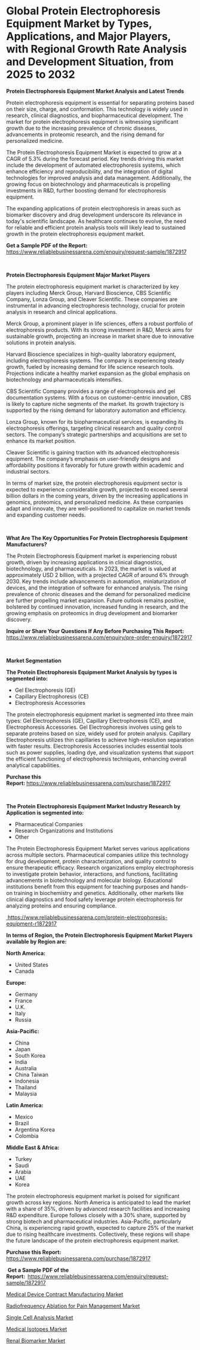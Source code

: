 <p><h1>Global Protein Electrophoresis Equipment Market by Types, Applications, and Major Players, with Regional Growth Rate Analysis and Development Situation, from 2025 to 2032</h1></p><p><strong>Protein Electrophoresis Equipment Market Analysis and Latest Trends</strong></p>
<p><p>Protein electrophoresis equipment is essential for separating proteins based on their size, charge, and conformation. This technology is widely used in research, clinical diagnostics, and biopharmaceutical development. The market for protein electrophoresis equipment is witnessing significant growth due to the increasing prevalence of chronic diseases, advancements in proteomic research, and the rising demand for personalized medicine.</p><p>The Protein Electrophoresis Equipment Market is expected to grow at a CAGR of 5.3% during the forecast period. Key trends driving this market include the development of automated electrophoresis systems, which enhance efficiency and reproducibility, and the integration of digital technologies for improved analysis and data management. Additionally, the growing focus on biotechnology and pharmaceuticals is propelling investments in R&D, further boosting demand for electrophoresis equipment. </p><p>The expanding applications of protein electrophoresis in areas such as biomarker discovery and drug development underscore its relevance in today's scientific landscape. As healthcare continues to evolve, the need for reliable and efficient protein analysis tools will likely lead to sustained growth in the protein electrophoresis equipment market.</p></p>
<p><strong>Get a Sample PDF of the Report:&nbsp;</strong> <a href="https://www.reliablebusinessarena.com/enquiry/request-sample/1872917?utm_campaign=2217&utm_medium=2&utm_source=Github&utm_content=ia&utm_term=03032025&utm_id=protein-electrophoresis-equipment">https://www.reliablebusinessarena.com/enquiry/request-sample/1872917</a></p>
<p>&nbsp;</p>
<p><strong>Protein Electrophoresis Equipment Major Market Players</strong></p>
<p><p>The protein electrophoresis equipment market is characterized by key players including Merck Group, Harvard Bioscience, CBS Scientific Company, Lonza Group, and Cleaver Scientific. These companies are instrumental in advancing electrophoresis technology, crucial for protein analysis in research and clinical applications.</p><p>Merck Group, a prominent player in life sciences, offers a robust portfolio of electrophoresis products. With its strong investment in R&D, Merck aims for sustainable growth, projecting an increase in market share due to innovative solutions in protein analysis.</p><p>Harvard Bioscience specializes in high-quality laboratory equipment, including electrophoresis systems. The company is experiencing steady growth, fueled by increasing demand for life science research tools. Projections indicate a healthy market expansion as the global emphasis on biotechnology and pharmaceuticals intensifies.</p><p>CBS Scientific Company provides a range of electrophoresis and gel documentation systems. With a focus on customer-centric innovation, CBS is likely to capture niche segments of the market. Its growth trajectory is supported by the rising demand for laboratory automation and efficiency.</p><p>Lonza Group, known for its biopharmaceutical services, is expanding its electrophoresis offerings, targeting clinical research and quality control sectors. The company’s strategic partnerships and acquisitions are set to enhance its market position.</p><p>Cleaver Scientific is gaining traction with its advanced electrophoresis equipment. The company’s emphasis on user-friendly designs and affordability positions it favorably for future growth within academic and industrial sectors.</p><p>In terms of market size, the protein electrophoresis equipment sector is expected to experience considerable growth, projected to exceed several billion dollars in the coming years, driven by the increasing applications in genomics, proteomics, and personalized medicine. As these companies adapt and innovate, they are well-positioned to capitalize on market trends and expanding customer needs.</p></p>
<p>&nbsp;</p>
<p><strong>What Are The Key Opportunities For Protein Electrophoresis Equipment Manufacturers?</strong></p>
<p><p>The Protein Electrophoresis Equipment market is experiencing robust growth, driven by increasing applications in clinical diagnostics, biotechnology, and pharmaceuticals. In 2023, the market is valued at approximately USD 2 billion, with a projected CAGR of around 6% through 2030. Key trends include advancements in automation, miniaturization of devices, and the integration of software for enhanced analysis. The rising prevalence of chronic diseases and the demand for personalized medicine are further propelling market expansion. Future outlook remains positive, bolstered by continued innovation, increased funding in research, and the growing emphasis on proteomics in drug development and biomarker discovery.</p></p>
<p><strong>Inquire or Share Your Questions If Any Before Purchasing This Report:</strong> <a href="https://www.reliablebusinessarena.com/enquiry/pre-order-enquiry/1872917?utm_campaign=2217&utm_medium=2&utm_source=Github&utm_content=ia&utm_term=03032025&utm_id=protein-electrophoresis-equipment">https://www.reliablebusinessarena.com/enquiry/pre-order-enquiry/1872917</a></p>
<p>&nbsp;</p>
<p><strong>Market Segmentation</strong></p>
<p><strong>The Protein Electrophoresis Equipment Market Analysis by types is segmented into:</strong></p>
<p><ul><li>Gel Electrophoresis (GE)</li><li>Capillary Electrophoresis (CE)</li><li>Electrophoresis Accessories</li></ul></p>
<p><p>The protein electrophoresis equipment market is segmented into three main types: Gel Electrophoresis (GE), Capillary Electrophoresis (CE), and Electrophoresis Accessories. Gel Electrophoresis involves using gels to separate proteins based on size, widely used for protein analysis. Capillary Electrophoresis utilizes thin capillaries to achieve high-resolution separation with faster results. Electrophoresis Accessories includes essential tools such as power supplies, loading dye, and visualization systems that support the efficient functioning of electrophoresis techniques, enhancing overall analytical capabilities.</p></p>
<p><strong>Purchase this Report:&nbsp;</strong><a href="https://www.reliablebusinessarena.com/purchase/1872917?utm_campaign=2217&utm_medium=2&utm_source=Github&utm_content=ia&utm_term=03032025&utm_id=protein-electrophoresis-equipment">https://www.reliablebusinessarena.com/purchase/1872917</a></p>
<p>&nbsp;</p>
<p><strong>The Protein Electrophoresis Equipment Market Industry Research by Application is segmented into:</strong></p>
<p><ul><li>Pharmaceutical Companies</li><li>Research Organizations and Institutions</li><li>Other</li></ul></p>
<p><p>The Protein Electrophoresis Equipment Market serves various applications across multiple sectors. Pharmaceutical companies utilize this technology for drug development, protein characterization, and quality control to ensure therapeutic efficacy. Research organizations employ electrophoresis to investigate protein behavior, interactions, and functions, facilitating advancements in biotechnology and molecular biology. Educational institutions benefit from this equipment for teaching purposes and hands-on training in biochemistry and genetics. Additionally, other markets like clinical diagnostics and food safety leverage protein electrophoresis for analyzing proteins and ensuring compliance.</p></p>
<p><a href="https://www.reliablebusinessarena.com/protein-electrophoresis-equipment-r1872917?utm_campaign=2217&utm_medium=2&utm_source=Github&utm_content=ia&utm_term=03032025&utm_id=protein-electrophoresis-equipment">&nbsp;https://www.reliablebusinessarena.com/protein-electrophoresis-equipment-r1872917</a></p>
<p><strong>In terms of Region, the Protein Electrophoresis Equipment Market Players available by Region are:</strong></p>
<p>
    <p> <strong> North America: </strong>
        <ul>
            <li>United States</li>
            <li>Canada</li>
        </ul>
        </p> 
    <p> <strong> Europe: </strong>
        <ul>
            <li>Germany</li>
            <li>France</li>
            <li>U.K.</li>
            <li>Italy</li>
            <li>Russia</li>
        </ul>
        </p> 
    <p> <strong> Asia-Pacific: </strong>
        <ul>
            <li>China</li>
            <li>Japan</li>
            <li>South Korea</li>
            <li>India</li>
            <li>Australia</li>
            <li>China Taiwan</li>
            <li>Indonesia</li>
            <li>Thailand</li>
            <li>Malaysia</li>
        </ul>
        </p> 
    <p> <strong> Latin America: </strong>
        <ul>
            <li>Mexico</li>
            <li>Brazil</li>
            <li>Argentina Korea</li>
            <li>Colombia</li>
        </ul>
        </p> 
    <p> <strong> Middle East & Africa: </strong>
        <ul>
            <li>Turkey</li>
            <li>Saudi</li>
            <li>Arabia</li>
            <li>UAE</li>
            <li>Korea</li>
        </ul>
    </p>
    </p>
<p><p>The protein electrophoresis equipment market is poised for significant growth across key regions. North America is anticipated to lead the market with a share of 35%, driven by advanced research facilities and increasing R&D expenditure. Europe follows closely with a 30% share, supported by strong biotech and pharmaceutical industries. Asia-Pacific, particularly China, is experiencing rapid growth, expected to capture 25% of the market due to rising healthcare investments. Collectively, these regions will shape the future landscape of the protein electrophoresis equipment market.</p></p>
<p><strong>Purchase this Report: </strong><a href="https://www.reliablebusinessarena.com/purchase/1872917?utm_campaign=2217&utm_medium=2&utm_source=Github&utm_content=ia&utm_term=03032025&utm_id=protein-electrophoresis-equipment">https://www.reliablebusinessarena.com/purchase/1872917</a></p>
<p>&nbsp;<strong>Get a Sample PDF of the Report:&nbsp;&nbsp;</strong><a href="https://www.reliablebusinessarena.com/enquiry/request-sample/1872917?utm_campaign=2217&utm_medium=2&utm_source=Github&utm_content=ia&utm_term=03032025&utm_id=protein-electrophoresis-equipment">https://www.reliablebusinessarena.com/enquiry/request-sample/1872917</a></p>
<p><strong></strong></p>
<p><p><a href="https://github.com/ngozudapshi/Market-Research-Report-List-1/blob/main/medical-device-contract-manufacturing-market.md?utm_campaign=2217&utm_medium=2&utm_source=Github&utm_content=ia&utm_term=03032025&utm_id=protein-electrophoresis-equipment">Medical Device Contract Manufacturing Market</a></p><p><a href="https://github.com/vitrilaoire/Market-Research-Report-List-1/blob/main/radiofrequency-ablation-for-pain-management-market.md?utm_campaign=2217&utm_medium=2&utm_source=Github&utm_content=ia&utm_term=03032025&utm_id=protein-electrophoresis-equipment">Radiofrequency Ablation for Pain Management Market</a></p><p><a href="https://github.com/micbotam/Market-Research-Report-List-1/blob/main/single-cell-analysis-market.md?utm_campaign=2217&utm_medium=2&utm_source=Github&utm_content=ia&utm_term=03032025&utm_id=protein-electrophoresis-equipment">Single Cell Analysis Market</a></p><p><a href="https://github.com/scaseiargas/Market-Research-Report-List-1/blob/main/medical-isotopes-market.md?utm_campaign=2217&utm_medium=2&utm_source=Github&utm_content=ia&utm_term=03032025&utm_id=protein-electrophoresis-equipment">Medical Isotopes Market</a></p><p><a href="https://github.com/shadnfamoza/Market-Research-Report-List-1/blob/main/renal-biomarker-market.md?utm_campaign=2217&utm_medium=2&utm_source=Github&utm_content=ia&utm_term=03032025&utm_id=protein-electrophoresis-equipment">Renal Biomarker Market</a></p></p>